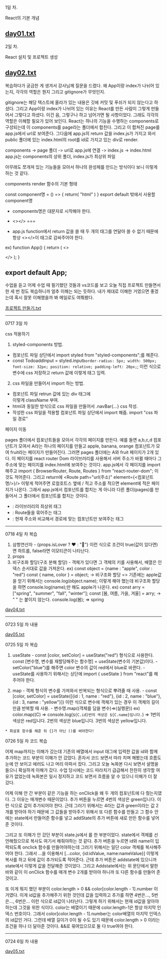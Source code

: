 1일 차. 

React의 기본 개념

[day01.txt](https://github.com/hyounji375/React/files/9039870/day01.txt)
--------------------------------------------------------------------------------------------------------------------------------------------

2일 차.

React 설치 및 프로젝트 생성

[day02.txt](https://github.com/hyounji375/React/files/9040259/day02.txt)
--------------------------------------------------------------------------------------------------------------------------------------------

복습하다가 궁금한 게 생겨서 강사님께 질문을 드렸다.
왜 App이랑 index가 나뉘어 있는지, 각각의 역할은 뭔지 그리고 gitignore가 무엇인지.

gitignore는 해당 텍스트에 올라가 있는 내용은 깃에 커밋 및 푸쉬가 되지 않는다고 하셨다.
그리고 App이랑 index가 나뉘어 있는 이유는 React를 만든 사람이 그렇게 만들어서 그렇다고 하셨다. 이건 음, 그렇구나 하고 넘어가면 될 사항이었다.
그래도 각각의 역할은 이해할 필요가 있어 보인다.
React는 하나의 기능을 수행하는 components로 구성되는데 이 components를 page라는 폴더에서 합친다. 그리고 이 합쳐진 page를 app.js에서 url로 보여준다.
그다음에 app.js의 return 값을 index.js가 가지고 와서 public 폴더에 있는 index.html의 root를 id로 가지고 있는 div로 render. 

components -> page 폴더 -> url로 app.js에 연결 -> index.js -> index.html
app.js는 components의 상위 폴더, index.js가 최상위 파일

아무래도 쪼개져 있는 기능들을 모아서 하나의 완성체를 만드는 방식이다 보니 이렇게 하는 것 같다.


components render 함수의 기본 형태

const component명 = () => {
  return(
    "html"
)
}
export default 밖에서 사용할 component명

* components명은 대문자로 시작해야 한다.

* <></> === <div></div>

* app.js function에서 return 값을 쓸 때 두 개의 태그를 연달아 쓸 수 없기 때문에 항상 <></>이 태그로 감싸주어야 한다.

ex) function App() {
     return (
       <>
         <Todo />
         <div></div>
      </>
     );
    }

export default App;
--------------------------------------------------------------------------------------------------------------------------------------------

수업을 듣고 어제 수업 때 필기했던 것들과 vs코드를 보고 오늘 직접 프로젝트 만들면서 한 세 번 정도 복습하니까 얼추 이해는 되는 듯하다.
내가 제대로 이해한 거였으면 좋겠는데 혹시 잘못 이해했을까 봐 메일로도 여쭤봤다.

[프로젝트 만들기.txt](https://github.com/hyounji375/React/files/9055636/default.txt)

--------------------------------------------------------------------------------------------------------------------------------------------

0717 3일 차 

css 적용하기

1. styled-components 방법.
  - 컴포넌트 파일 상단에서 import styled from "styled-components";를 해준다.
  - const TodoaddInput = styled.input`
  border-radius: 5px;
  width: 500px;
  font-size: 32px;
  position: relative;
  padding-left: 20px;
`; 
이런 식으로 변수에 css 저장하고 return 값에 <TodoaddInput type="text" placeholder="할 일을 적어주세요" /> 이렇게 태그 입력.

2. css 파일을 만들어서 import 하는 방법.
  - 컴포넌트 파일 retrun 값에 있는 div 태그에 <div className="navBar"> 이렇게 className 부여.
  - html과 동일한 방식으로 css 파일을 만들어서 .navBar{...} css 작성.
  - 작성한 css 파일을 적용할 컴포넌트 파일 상단에서 import 해줌. import "css 파일 경로"
  
페이지 이동

pages 폴더에서 컴포넌트들을 모아서 각각의 페이지를 만든다.
예를 들면 a,b,c,d 컴포넌트가 모여서 A라는 하나의 페이지를 만들고 apple, banana, orange 컴포넌트가 모여 fruit라는 페이지가 만들어진다.
그러면 pages 폴더에는 A와 fruit 페이지가 2개 있다.
이 페이지를 react router Dom 라이브러리를 사용해서 서버 주소가 바뀔 때마다 그 주소에 맞는 페이지를 index.html에 보여주는 것이다.
app.js에서 각 페이지를 import 해주고 import { BrowserRouter, Route, Routes } from "react-router-dom"; 이것도 적어준다.
그리고 return에 
<BrowserRouter>
   <Routes>
     <Route path="url(주소)" element={<컴포넌트명/>}/>
   </Routes>
</BrowserRouter>
이렇게 적어주면 로컬호트스 옆에 / 적고 주소를 적으면 element에 적은 페이지가 나온다.
그래서 app.js에서 컴포넌트를 합치는 게 아니라 다른 폴더(pages)를 만들어서 그 폴더에서 컴포넌트를 합치는 것이다.
  
  - <BrowserRouter> : 라이브러리의 최상위 태그
  - <Routes> : Route들을 묶어주는 태그
  - <Route> : 현재 주소와 비교해서 경로에 맞는 컴포넌트만 보여주는 태그
  
--------------------------------------------------------------------------------------------------------------------------------------------
 
0718 4일 차 복습
  
  1. 삼항연산자
    - {props.isLover ? <span>❤</span> : "🤢"} 
      이런 식으로 조건이 true(값이 있다면)면 하트를, false라면 이모티콘이 나타난다.
  2. props
  3. 비구조화 할당(구조 분해 할당)
    - 객체가 있다면 그 객체의 키를 사용해서, 배열은 인덱스 순서대로 값을 가져온다.
      ex) const object = {name : "apple", color : "red"}
          const { name, color } = object; -> 비구조화 할당
          => 기존에는 apple값을 얻기 위해서는 console.log(object.name); 이렇게 해야 했는데 비구조화 할당을 하면 console.log(name);만 해도 apple가 나온다.
      ex) const arry = ["spring", "summer", "fall", "winter"];
          const [봄, 여름, 가을, 겨울] = arry; -> " " 는 붙이지 않는다.
          console.log(봄); => spring
      
  [day04.txt](https://github.com/hyounji375/React/files/9132589/day04.txt)

  --------------------------------------------------------------------------------------------------------------------------------------------
  
  0723 5일 차 내용
  
  [day05.txt](https://github.com/hyounji375/React/files/9174007/day05.txt)
  
  0725 5일 차 복습
  
  1. useState 
    - const [color, setColor] = useState("red") 형식으로 사용한다.
      const [변수명, 변수를 재할당해주는 함수명] = useState(변수의 기본값)이다.
    - setColor("blue")를 해주면 color 변수의 값이 red에서 blue로 바뀐다.
    - useState를 사용하기 위해서는 상단에 import { useState } from "react"를 해주어야 한다.
  
  2. map
    - 객체 형식의 변수를 가져와서 반복되는 형식으로 뿌려줄 때 사용.
    - const [color, setColor] = useState([{id : 1, name : "red"}, {id : 2, name : "blue"}, {id : 3, name : "yellow"}])
      이런 식으로 변수에 객체가 있는 경우 이 객체의 길이만큼 반복할 때 사용.
    - 변수명.map((객체를 담을 변수)=>(실행문))
      ex) color.map((C) => console.log(`${C.id}번의 색상은 ${C.name}입니다.`)
      => 1번의 색상은 red입니다.
         2번의 색상은 blue입니다.
         3번의 색상은 yellow입니다.
  
    * 화살표 함수를 해준 뒤 {}가 아닌 ()를 써야한다!
  
  0726 5일 차 코드 복습
  
  어제 map까지는 이해가 갔는데 기존의 배열에서 input 태그에 입력한 값을 id와 함께 추가하는 코드 부분이 이해가 안 갔었다.
  혼자서 코드 보면서 따라 치며 해봤는데 흐름도 눈에 안 보이고 에러도 나고 머리 아파서 잤다.
  그리고 오늘 녹화본 다시 보면서 설명을 들으니 확실하게 이해가 갔다.
  수업 당시에는 코드 따라치기 급급해서 찬찬히 생각할 여유가 없었는데 녹화본은 일시 정지하고 코드 보면서 흐름을 알 수 있으니 이해가 더 잘 갔다.
  
  어제 이해 안 간 부분이 같은 기능을 하는 onClick을 왜 두 개의 컴포넌트에 다 줬는지였다.
  그 이유는 매개변수 때문이었다.
  추가 버튼을 누르면 4번의 색상은 green입니다. 이런 식으로 값이 추가되어야 한다.
  근데 그러기 위해서는 4라는 값과 green이라는 값 2개를 받아야 하기 때문에 그 값들을 받아주기 위해서 또 다른 함수를 만들고 그 함수 안에는 state에서 만들어준 함수를 넣고 addState의 추가 버튼에 새로 만든 함수를 넣어준 것이다.
  
  그리고 또 이해가 안 갔던 부분이 state.js에서 <Addstate/>를 한 부분이었다.
  state에서 객체를 선언해줬으므로 복사도 여기서 해줘야하는 것 같다.
  추가 버튼을 누르면 id와 name이 입력되도록 onclick 함수를 만들어야하는데 그러기 위해서는 일단 color 객체를 복사해주어야 한다.
  그래서 ...을 이용해서 [...color, {id:idValue, name:nameValue}] 이렇게 복사를 하고 뒤에 값이 추가되도록 적어준다.
  근데 추가 버튼은 addstate에 있으니까 state에서 <Addstate onclickEvent={onClick}> 이렇게 값을 전달해준 것이었다. 
  그리고 Addstate에서는 위 문단에서 말한 바와 같이 이 onClick 함수를 매개 변수 2개를 받아야 하니까 또 다른 함수를 만들어 준 것이고.
  
  또 이게 뭐지 했던 부분이 color.length > 0 && color[color.length - 1].number 이거였다.
  이게 id값을 추가해주기 위한 것인데 값을 입력하고 추가를 하면 4번은..., 5번은..., 6번은... 이런 식으로 id값이 나타난다.
  그렇게 하기 위해서는 현재 id값을 알아야 하는데 그것을 위한 식이다.
  color는 배열이기 때문에 color.length-1은 항상 마지막 인덱스 번호이다. 그래서 color[color.length - 1].number는 color배열의 마지막 인덱스의 id값인 거다.
  그런데 배열 길이가 0이 될 수도 있기 때문에 color.length > 0 이라는 조건을 하나 더 달아준 것이다. 
  &&로 묶여있으므로 둘 다 true여야 한다.

--------------------------------------------------------------------------------------------------------------------------------------------
  
  0724 6일 차 내용
  
  [day05.txt](https://github.com/hyounji375/React/files/9175909/day05.txt)

  
